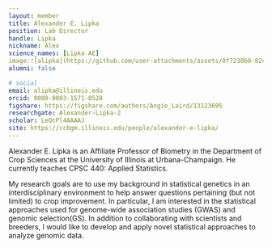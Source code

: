 ```yaml
---
layout: member
title: Alexander E. Lipka
position: Lab Director
handle: Lipka
nickname: Alex
science_names: [Lipka AE]
image:![alipka](https://github.com/user-attachments/assets/0f7230b0-8247-4930-84b4-e3f9e8f1768d)
alumni: false

# social
email: alipka@illinois.edu
orcid: 0000-0003-1571-8528
figshare: https://figshare.com/authors/Angie_Laird/13123695
researchgate: Alexander-Lipka-2
scholar: LeQcPl4AAAAJ
site: https://ccbgm.illinois.edu/people/alexander-e-lipka/
---
```


Alexander E. Lipka is an Affiliate Professor of Biometry in the Department of Crop Sciences at the University of Illinois at Urbana-Champaign. He currently teaches CPSC 440: Applied Statistics.

My research goals are to use my background in statistical genetics in an interdisciplinary environment to help answer questions pertaining (but not limited) to crop improvement. In particular, I am interested in the statistical approaches used for genome-wide association studies (GWAS) and genomic selection(GS). In addition to collaborating with scientists and breeders, I would like to develop and apply novel statistical approaches to analyze genomic data.
